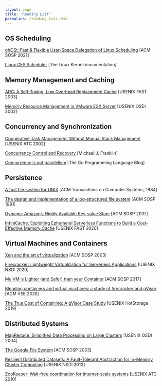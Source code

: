 ```yaml
---
layout: page
title: "Reading List"
permalink: /reading_list.html
---
```


## OS Scheduling

[ghOSt: Fast & Flexible User-Space Delegation of Linux Scheduling](https://dl.acm.org/doi/10.1145/3477132.3483542) [ACM SOSP 2021]

[Linux CFS Scheduler](https://www.kernel.org/doc/html/latest/scheduler/sched-design-CFS.html) [The Linux Kernel documentation]



## Memory Management and Caching

[ARC: A Self-Tuning, Low Overhead Replacement Cache](https://www.usenix.org/conference/fast-03/arc-self-tuning-low-overhead-replacement-cache) [USENIX FAST 2003]

[Memory Resource Management in VMware ESX Server](https://dl.acm.org/doi/10.1145/844128.844146) [USENIX OSDI 2002]



## Concurrency and Synchronization

[Cooperative Task Management Without Manual Stack Management](https://www.usenix.org/conference/2002-usenix-annual-technical-conference/cooperative-task-management-without-manual-stack) [USENIX ATC 2002]

[Concurrency Control and Recovery](http://citeseerx.ist.psu.edu/viewdoc/summary?doi=10.1.1.38.1437) [Michael J. Franklin]

[Concurrency is not parallelism](https://go.dev/blog/waza-talk) [The Go Programming Language Blog]



## Persistence

[A fast file system for UNIX](https://dl.acm.org/doi/10.1145/989.990) [ACM Transactions on Computer Systems, 1984]

[The design and implementation of a log-structured file system](https://dl.acm.org/doi/10.1145/121132.121137) [ACM SOSP 1991]

[Dynamo: Amazon’s Highly Available Key-value Store](https://dl.acm.org/doi/10.1145/1323293.1294281) [ACM SOSP 2007]

[InfiniCache: Exploiting Ephemeral Serverless Functions to Build a Cost-Effective Memory Cache](https://www.usenix.org/conference/fast20/presentation/wang-ao) [USENIX FAST 2020]



## Virtual Machines and Containers

[Xen and the art of virtualization](https://dl.acm.org/doi/10.1145/945445.945462) [ACM SOSP 2003]

[Firecracker: Lightweight Virtualization for Serverless Applications](https://www.usenix.org/conference/nsdi20/presentation/agache) [USENIX NSDI 2020]

[My VM is Lighter (and Safer) than your Container](https://dl.acm.org/doi/10.1145/3132747.3132763) [ACM SOSP 2017]

[Blending containers and virtual machines: a study of firecracker and gVisor](https://dl.acm.org/doi/10.1145/3381052.3381315) [ACM VEE 2020]

[The True Cost of Containing: A gVisor Case Study](https://www.usenix.org/conference/hotcloud19/presentation/young) [USENIX HotStorage 2019]



## Distributed Systems

[MapReduce: Simplified Data Processing on Large Clusters](https://www.usenix.org/conference/osdi-04/mapreduce-simplified-data-processing-large-clusters) [USENIX OSDI 2004]

[The Google File System](https://static.googleusercontent.com/media/research.google.com/en//archive/gfs-sosp2003.pdf) [ACM SOSP 2003]

[Resilient Distributed Datasets: A Fault-Tolerant Abstraction for In-Memory Cluster Computing](https://www.usenix.org/conference/nsdi12/technical-sessions/presentation/zaharia) [USENIX NSDI 2012]

[ZooKeeper: Wait-free coordination for Internet-scale systems](https://www.usenix.org/conference/usenix-atc-10/presentation/zookeeper-wait-free-coordination-internet-scale-systems) [USENIX ATC 2010] 


